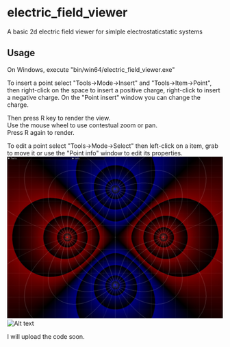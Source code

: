 # electric_field_viewer
A basic 2d electric field viewer for simlple electrostaticstatic systems

## Usage
On Windows, execute "bin/win64/electric_field_viewer.exe"

To insert a point select "Tools->Mode->Insert" and "Tools->Item->Point", then right-click on the space to insert a positive charge, right-click to insert a negative charge.
On the "Point insert" window you can change the charge.

Then press R key to render the view.  
Use the mouse wheel to use contestual zoom or pan.  
Press R again to render.

To edit a point select "Tools->Mode->Select" then left-click on a item, grab to move it or use the "Point info" window to edit its properties.
![Alt text](docs/img/quadrupole.jpg?raw=true "Quadrupole")
![Alt text](docs/img/scacchiera.jpg?raw=true)

I will upload the code soon.
